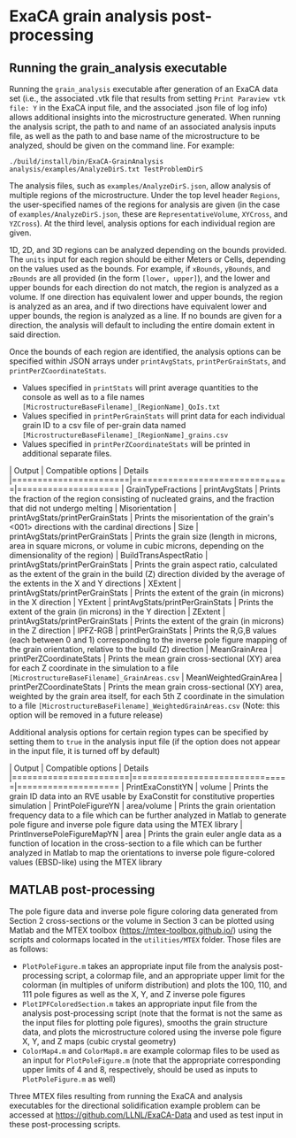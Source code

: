# ExaCA grain analysis post-processing

## Running the grain_analysis executable
Running the `grain_analysis` executable after generation of an ExaCA data set (i.e., the associated .vtk file that results from setting `Print Paraview vtk file: Y` in the ExaCA input file, and the associated .json file of log info) allows additional insights into the microstructure generated. When running the analysis script, the path to and name of an associated analysis inputs file, as well as the path to and base name of the microstructure to be analyzed, should be given on the command line. For example:

```
./build/install/bin/ExaCA-GrainAnalysis analysis/examples/AnalyzeDirS.txt TestProblemDirS
```

The analysis files, such as `examples/AnalyzeDirS.json`, allow analysis of multiple regions of the microstructure. Under the top level header `Regions`, the user-specified names of the regions for analysis are given (in the case of `examples/AnalyzeDirS.json`, these are `RepresentativeVolume`, `XYCross`, and `YZCross`). At the third level, analysis options for each individual region are given.

1D, 2D, and 3D regions can be analyzed depending on the bounds provided. The `units` input for each region should be either Meters or Cells, depending on the values used as the bounds. For example, if `xBounds`, `yBounds`, and `zBounds` are all provided (in the form `[lower, upper]`), and the lower and upper bounds for each direction do not match, the region is analyzed as a volume. If one direction has equivalent lower and upper bounds, the region is analyzed as an area, and if two directions have equivalent lower and upper bounds, the region is analyzed as a line. If no bounds are given for a direction, the analysis will default to including the entire domain extent in said direction.

Once the bounds of each region are identified, the analysis options can be specified within JSON arrays under `printAvgStats`, `printPerGrainStats`, and `printPerZCoordinateStats`. 
* Values specified in `printStats` will print average quantities to the console as well as to a file names `[MicrostructureBaseFilename]_[RegionName]_QoIs.txt`
* Values specified in `printPerGrainStats` will print data for each individual grain ID to a csv file of per-grain data named `[MicrostructureBaseFilename]_[RegionName]_grains.csv`
* Values specified in `printPerZCoordinateStats` will be printed in additional separate files.

| Output                | Compatible options            | Details
|=======================|===============================|====================
| GrainTypeFractions    | printAvgStats                    | Prints the fraction of the region consisting of nucleated grains, and the fraction that did not undergo melting
| Misorientation        | printAvgStats/printPerGrainStats | Prints the misorientation of the grain's <001> directions with the cardinal directions
| Size                  | printAvgStats/printPerGrainStats | Prints the grain size (length in microns, area in square microns, or volume in cubic microns, depending on the dimensionality of the region)
| BuildTransAspectRatio | printAvgStats/printPerGrainStats | Prints the grain aspect ratio, calculated as the extent of the grain in the build (Z) direction divided by the average of the extents in the X and Y directions
| XExtent               | printAvgStats/printPerGrainStats | Prints the extent of the grain (in microns) in the X direction
| YExtent               | printAvgStats/printPerGrainStats | Prints the extent of the grain (in microns) in the Y direction
| ZExtent               | printAvgStats/printPerGrainStats | Prints the extent of the grain (in microns) in the Z direction
| IPFZ-RGB              | printPerGrainStats            | Prints the R,G,B values (each between 0 and 1) corresponding to the inverse pole figure mapping of the grain orientation, relative to the build (Z) direction
| MeanGrainArea         | printPerZCoordinateStats            | Prints the mean grain cross-sectional (XY) area for each Z coordinate in the simulation to a file `[MicrostructureBaseFilename]_GrainAreas.csv`
| MeanWeightedGrainArea | printPerZCoordinateStats            | Prints the mean grain cross-sectional (XY) area, weighted by the grain area itself, for each 5th Z coordinate in the simulation to a file `[MicrostructureBaseFilename]_WeightedGrainAreas.csv` (Note: this option will be removed in a future release)

Additional analysis options for certain region types can be specified by setting them to `true` in the analysis input file (if the option does not appear in the input file, it is turned off by default)

| Output                | Compatible options            | Details
|=======================|===============================|====================
| PrintExaConstitYN           | volume                | Prints the grain ID data into an RVE usable by ExaConstit for constitutive properties simulation
| PrintPoleFigureYN           | area/volume           | Prints the grain orientation frequency data to a file which can be further analyzed in Matlab to generate pole figure and inverse pole figure data using the MTEX library
| PrintInversePoleFigureMapYN | area                  | Prints the grain euler angle data as a function of location in the cross-section to a file which can be further analyzed in Matlab to map the orientations to inverse pole figure-colored values (EBSD-like) using the MTEX library

## MATLAB post-processing
The pole figure data and inverse pole figure coloring data generated from Section 2 cross-sections or the volume in Section 3 can be plotted using Matlab and the MTEX toolbox (https://mtex-toolbox.github.io/) using the scripts and colormaps located in the `utilities/MTEX` folder. Those files are as follows:

* `PlotPoleFigure.m` takes an appropriate input file from the analysis post-processing script, a colormap file, and an appropriate upper limit for the colorman (in multiples of uniform distribution) and plots the 100, 110, and 111 pole figures as well as the X, Y, and Z inverse pole figures
* `PlotIPFColoredSection.m` takes an appropriate input file from the analysis post-processing script (note that the format is not the same as the input files for plotting pole figures), smooths the grain structure data, and plots the microstructure colored using the inverse pole figure X, Y, and Z maps (cubic crystal geometry)
* `ColorMap4.m` and `ColorMap8.m` are example colormap files to be used as an input for `PlotPoleFigure.m` (note that the appropriate corresponding upper limits of 4 and 8, respectively, should be used as inputs to `PlotPoleFigure.m` as well)

Three MTEX files resulting from running the ExaCA and analysis executables for the directional solidification example problem can be accessed at https://github.com/LLNL/ExaCA-Data and used as test input in these post-processing scripts.
